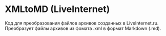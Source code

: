 # XMLtoMD (LiveInternet)
Код для преобразования файлов архивов созданных в LiveInternet.ru.
Преобразует файлы архивов из фомата .xml в формат Markdown (.md).

